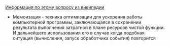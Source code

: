 [Информация  по этому вопросу из википедии](https://en.wikipedia.org/wiki/Memoization)

*  Мемоизация - техника оптимизации для ускорения работы компьютерной программы, заключающаяся в  сохранении результата выполнения затратной в плане ресурсов чистой функции. И дальнейшего использования его  в случае когда подобная ситуация (вычисления, запуск обработчика события) повторится 